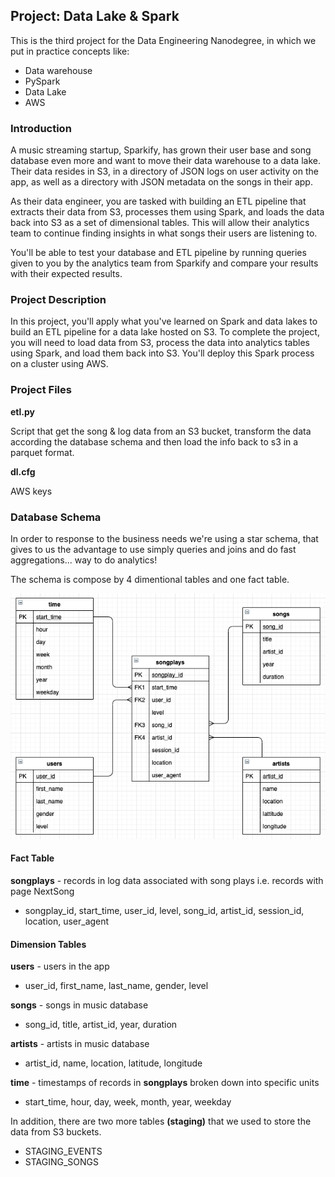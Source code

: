  ## Project: Data Lake & Spark

This is the third project for the Data Engineering Nanodegree, in which we put in practice concepts like:
- Data warehouse
- PySpark
- Data Lake
- AWS

### Introduction

A music streaming startup, Sparkify, has grown their user base and song database even more and want to move their data warehouse to a data lake. Their data resides in S3, in a directory of JSON logs on user activity on the app, as well as a directory with JSON metadata on the songs in their app.

As their data engineer, you are tasked with building an ETL pipeline that extracts their data from S3, processes them using Spark, and loads the data back into S3 as a set of dimensional tables. This will allow their analytics team to continue finding insights in what songs their users are listening to.

You'll be able to test your database and ETL pipeline by running queries given to you by the analytics team from Sparkify and compare your results with their expected results.


### Project Description

 In this project, you'll apply what you've learned on Spark and data lakes to build an ETL pipeline for a data lake hosted on S3. To complete the project, you will need to load data from S3, process the data into analytics tables using Spark, and load them back into S3. You'll deploy this Spark process on a cluster using AWS.


### Project Files

**etl.py**

Script that get the song & log data from an S3 bucket, transform the data according the database schema and then load the info back to s3  in a parquet format.

**dl.cfg**

AWS keys


### Database Schema
In order to response to the business needs we're using a star schema, that gives to us the advantage to use simply queries and joins and do fast aggregations... way to do analytics!

The schema is compose by 4 dimentional tables and one fact table.

![schema](./img/dw.png)


#### Fact Table
**songplays** - records in log data associated with song plays i.e. records with page NextSong
- songplay_id, start_time, user_id, level, song_id, artist_id, session_id, location, user_agent

#### Dimension Tables

**users** - users in the app
- user_id, first_name, last_name, gender, level

**songs** - songs in music database
- song_id, title, artist_id, year, duration

**artists** - artists in music database
- artist_id, name, location, latitude, longitude

**time** - timestamps of records in **songplays** broken down into specific units
- start_time, hour, day, week, month, year, weekday

In addition, there are two more tables **(staging)** that we used to store the data from S3 buckets.
- STAGING_EVENTS
- STAGING_SONGS
